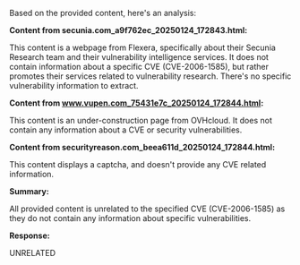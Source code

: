 Based on the provided content, here's an analysis:

**Content from secunia.com_a9f762ec_20250124_172843.html:**

This content is a webpage from Flexera, specifically about their Secunia Research team and their vulnerability intelligence services. It does not contain information about a specific CVE (CVE-2006-1585), but rather promotes their services related to vulnerability research. There's no specific vulnerability information to extract.

**Content from www.vupen.com_75431e7c_20250124_172844.html:**

This content is an under-construction page from OVHcloud. It does not contain any information about a CVE or security vulnerabilities.

**Content from securityreason.com_beea611d_20250124_172844.html:**

This content displays a captcha, and doesn't provide any CVE related information.

**Summary:**

All provided content is unrelated to the specified CVE (CVE-2006-1585) as they do not contain any information about specific vulnerabilities.

**Response:**

UNRELATED